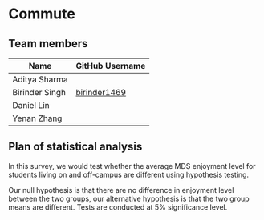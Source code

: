 # Commute

## Team members


| Name  |  GitHub Username |
|---|---|
| Aditya Sharma  |   |
|  Birinder Singh   | [birinder1469](https://github.com/Birinder1469)   |
|  Daniel Lin   |    |
|  Yenan Zhang   |    |


## Plan of statistical analysis

In this survey, we would test whether the average MDS enjoyment level for students living on and off-campus are different using hypothesis testing.

Our null hypothesis is that there are no difference in enjoyment level between the two groups, our alternative hypothesis is that the two
group means are different. Tests are conducted at 5% significance level.




